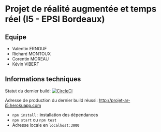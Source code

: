 # Projet de réalité augmentée et temps réel (I5 - EPSI Bordeaux)

## Equipe

+ Valentin ERNOUF
+ Richard MONTOUX
+ Corentin MOREAU
+ Kévin VIBERT

## Informations techniques

Statut du dernier build: [![CircleCI](https://circleci.com/gh/corentinmb/projet-ar-i5.svg?style=svg&circle-token=2b02b62135391257bbdde32ce6f289ce5664424b)](https://circleci.com/gh/corentinmb/projet-ar-i5)

Adresse de production du dernier build réussi: http://projet-ar-i5.herokuapp.com

+ `npm install` : installation des dépendances
+ `npm start` ou `npm test`
+ Adresse locale en `localhost:3000`
